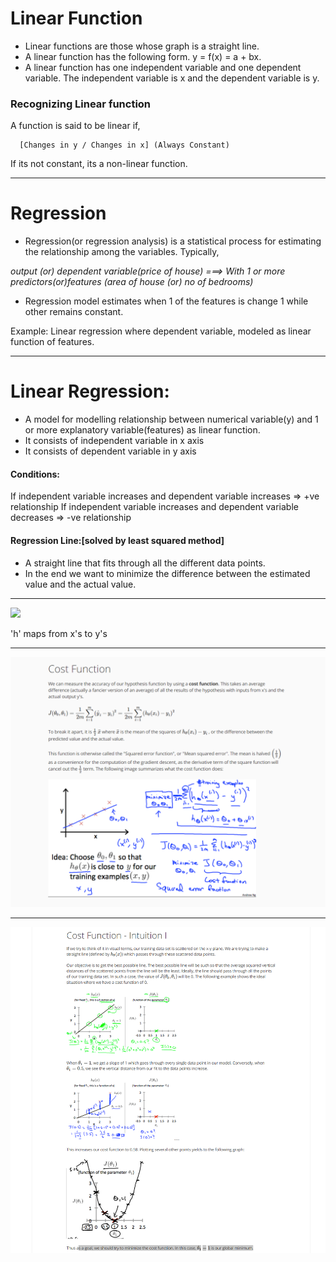 # Linear Function
* Linear functions are those whose graph is a straight line. 
* A linear function has the following form. y = f(x) = a + bx. 
* A linear function has one independent variable and one dependent variable. The independent variable is x and the dependent variable is y.

### Recognizing Linear function
A function is said to be linear if,

      [Changes in y / Changes in x] (Always Constant)

If its not constant,
its a non-linear function.

***


# Regression
* Regression(or regression analysis) is a statistical process for estimating the relationship among the variables.
 Typically,

_output (or) dependent variable(price of house)  ===> With 1 or more predictors(or)features (area of house (or) no of bedrooms)_

* Regression model estimates when 1 of the features is change 1 while other remains constant.

Example: Linear regression where dependent variable, modeled as linear function of features. 

***
# Linear Regression:
* A model for modelling relationship between numerical variable(y) and 1 or more explanatory variable(features) as linear function.
* It consists of independent variable  in x axis
* It consists of dependent variable in y axis
#### Conditions:
If independent variable increases and dependent variable increases => +ve relationship
If independent variable increases and dependent variable decreases => -ve relationship

#### Regression Line:[solved by least squared method]
* A straight line that fits through all the different data points.
* In the end we want to minimize the difference between the estimated value and the actual value.

***
![](https://d3c33hcgiwev3.cloudfront.net/imageAssetProxy.v1/H6qTdZmYEeaagxL7xdFKxA_2f0f671110e8f7446bb2b5b2f75a8874_Screenshot-2016-10-23-20.14.58.png?expiry=1514851200000&hmac=pPzQWJCieUWfAMVRErWZGpIQR5T4RRr1iZGOPO23D-c)

'h' maps from x's to y's

***

![](https://github.com/dineshsonachalam/Machine-Learning-Stanford/blob/master/week1/2_Model_and_cost_function/cost_function.png)

***

![](https://github.com/dineshsonachalam/Machine-Learning-Stanford/blob/master/week1/2_Model_and_cost_function/cost_function_intution1.png)
